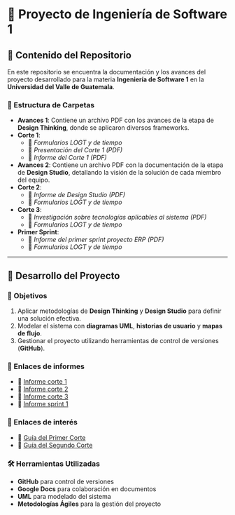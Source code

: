 # 📌 Proyecto de Ingeniería de Software 1

## 📂 Contenido del Repositorio

En este repositorio se encuentra la documentación y los avances del proyecto desarrollado para la materia **Ingeniería de Software 1** en la **Universidad del Valle de Guatemala**.

### 📁 Estructura de Carpetas

- **Avances 1**: Contiene un archivo PDF con los avances de la etapa de **Design Thinking**, donde se aplicaron diversos frameworks.
- **Corte 1**:
  - 📂 *Formularios LOGT y de tiempo*
  - 📄 *Presentación del Corte 1 (PDF)*
  - 📄 *Informe del Corte 1 (PDF)*
- **Avances 2**: Contiene un archivo PDF con la documentación de la etapa de **Design Studio**, detallando la visión de la solución de cada miembro del equipo.
- **Corte 2**:
  - 📄 *Informe de Design Studio (PDF)*
  - 📂 *Formularios LOGT y de tiempo*
- **Corte 3**:
  - 📄 *Investigación sobre tecnologías aplicables al sistema (PDF)*
  - 📂 *Formularios LOGT y de tiempo*
- **Primer Sprint**:
  - 📄 *Informe del primer sprint proyecto ERP (PDF)*
  - 📂 *Formularios LOGT y de tiempo*
---

## 🚀 Desarrollo del Proyecto

### 🎯 Objetivos

1. Aplicar metodologías de **Design Thinking** y **Design Studio** para definir una solución efectiva.
2. Modelar el sistema con **diagramas UML**, **historias de usuario** y **mapas de flujo**.
3. Gestionar el proyecto utilizando herramientas de control de versiones (**GitHub**).

### 🔗 Enlaces de informes 

- 📑 [Informe corte 1](./Corte%201/ERP%20Corte%201%20Proyecto%20-%20INGENIERIA%20DE%20SOFTWARE.pdf)
- 📑 [Informe corte 2](./Corte%202/ERP%20Corte%202%20Proyecto%20-%20INGENIERÍA%20DE%20SOFTWARE%201.pdf)
- 📑 [Informe corte 3](./Corte%203/ERP%20Corte%203%20Proyecto%20-%20INGENIERÍA%20DE%20SOFTWARE%201.pdf)
- 📑 [Informe sprint 1](./Primer%20sprint/Primer%20Sprint%20del%20Proyecto.pdf)

### 🔗 Enlaces de interés

- 📑 [Guía del Primer Corte](./documentacion/1.%20Guía%20del%20primer%20corte%20del%20proyecto_2025.pdf)
- 📑 [Guía del Segundo Corte](./documentacion/2.%20Guía%20del%20segundo%20corte%20del%20proyecto%202025.pdf)

### 🛠️ Herramientas Utilizadas

- **GitHub** para control de versiones
- **Google Docs** para colaboración en documentos
- **UML** para modelado del sistema
- **Metodologías Ágiles** para la gestión del proyecto

